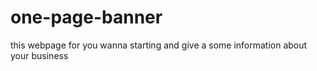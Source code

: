 # one-page-banner
this webpage for you wanna starting and give a some information about your business 
